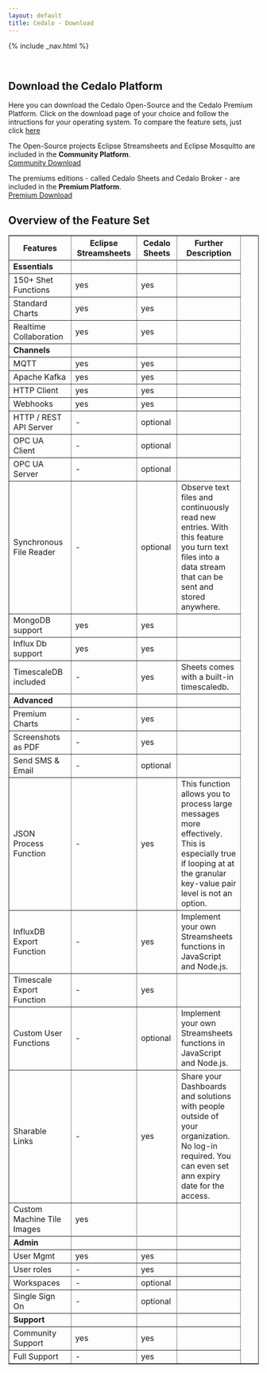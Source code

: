 ```yaml
---
layout: default
title: Cedalo - Download
---
```


<section id="banner" class="downloadpage" role="banner">
<!-- leave unchanged from here  --> 
    {% include _nav.html %}      
    <div class="container">
        <div class="row flex-start" class="align-items: flex-start;">
            <div class="col-md-12 col-sm-12">
                <div class="downloadpage-spacer">
                    <p>&nbsp;</p>
                </div>
            </div>
<!-- until here for nav menus to work smoothly  -->
            <div class="downloadpage-box text-center">
                <div class="col-md-12 col-sm-12">
                    <h1 class="section-header">Download the Cedalo Platform</h1>
                    <p>Here you can download the Cedalo Open-Source and the Cedalo Premium Platform. Click on the download page of your choice and follow the intructions for your operating system. To compare the feature sets, just click <a href="#feature-set">here</a></p>
                </div>
                <div class="col-md-6 col-sm-6 downloadpage-intro">
                    <p>The Open-Source projects Eclipse Streamsheets and Eclipse Mosquitto are included in the <b>Community Platform</b>.<br />
                    <a href="https://docs.cedalo.com/installation/community-edition.html" target="_blank" class="btn btn-large">Community Download</a></p>
                </div>
                <div class="col-md-6 col-sm-6 downloadpage-intro">
                    <p>The premiums editions - called Cedalo Sheets and Cedalo Broker - are included in the <b>Premium Platform</b>.<br />
                    <a href="https://docs.cedalo.com/installation/premium-edition.html" target="_blank" class="btn btn-large">Premium Download</a></p>
                </div> 
            </div>
        </div>
    </div>
</section><!-- banner -->

<section id="feature-set" class="products section">
    <div class="container">
        <div class="row no-gutter">
            <div class="col-lg-8 col-md-10 col-sm-12 col-xs-12 col-lg-offset-2 col-md-offset-1">  
                <div class="products-box text-center">
                    <h1>Overview of the Feature Set</h1>
                    <table dir="ltr" border="1" cellspacing="0" cellpadding="0"><colgroup><col width="197" /><col width="199" /><col width="117" /><col width="207" /><col width="390" /></colgroup>
<tbody>
<tr>
<th><strong>Features</strong></th>
<th><strong>Eclipse Streamsheets</strong></th>
<th><strong>Cedalo Sheets</strong></th>
<th>
<div>
<div><strong>Further Description</strong></div>
</div>
</th>
</tr>
<tr>
</tr>
<tr>
<td><b>Essentials</b></td>
<td></td>
<td></td>
<td></td>

</tr>
<tr>
<td>150+ Shet Functions</td>
<td>yes</td>
<td>yes</td>
<td></td>
</tr>
<tr>
<td>Standard Charts</td>
<td>yes</td>
<td>yes</td>
<td></td>

</tr>
<tr>
<td>Realtime Collaboration</td>
<td>yes</td>
<td>yes</td>
<td></td>
</tr>
<tr>
</tr>
<tr>
<td><b>Channels</b></td>
<td></td>
<td></td>
<td></td>
</tr>
<tr>
<td>MQTT</td>
<td>yes</td>
<td>yes</td>
<td></td>

</tr>
<tr>
<td>Apache Kafka</td>
<td>yes</td>
<td>yes</td>
<td></td>
</tr>
<tr>
<td>HTTP Client</td>
<td>yes</td>
<td>yes</td>
<td></td>
</tr>
<tr>
<td>Webhooks</td>
<td>yes</td>
<td>yes</td>
<td></td>
</tr>
<tr>
<td>HTTP / REST API Server</td>
<td>-</td>
<td>optional</td>
<td></td>
</tr>
<tr>
<td>OPC UA Client</td>
<td>-</td>
<td>optional</td>
<td></td>
</tr>
<tr>
<td>OPC UA Server</td>
<td>-</td>
<td>optional</td>
<td></td>
</tr>
<tr>
<td>Synchronous File Reader</td>
<td>-</td>
<td>optional</td>
<td>
<div>
<div>Observe text files and continuously read new entries. With this feature you turn text files into a data stream that can be sent and stored anywhere.</div>
</div>
</td>
</tr>
<tr>
<td>MongoDB support</td>
<td>yes</td>
<td>yes</td>
<td></td>
</tr>
<tr>
<td>Influx Db support</td>
<td>yes</td>
<td>yes</td>
<td></td>
</tr>
<tr>
<td>TimescaleDB included</td>
<td>-</td>
<td>yes</td>
<td>
<div>
<div>Sheets comes with a built-in timescaledb.</div>
</div>
</td>
</tr>
<tr>
</tr>
<tr>
<td><b>Advanced</b></td>
<td></td>
<td></td>
<td></td>
</tr>
<tr>
<td>Premium Charts</td>
<td>-</td>
<td>yes</td>
<td></td>
</tr>
<tr>
<td>Screenshots as PDF</td>
<td>-</td>
<td>yes</td>
<td></td>
</tr>
<tr>
<td>Send SMS &amp; Email</td>
<td>-</td>
<td>optional</td>
<td></td>
</tr>
<tr>
<td>JSON Process Function</td>
<td>-</td>
<td>yes</td>
<td>
<div>
<div>This function allows you to process large messages more effectively. This is especially true if looping at at the granular key-value pair level is not an option.</div>
</div>
</td>
</tr>
<tr>
<td>InfluxDB Export Function</td>
<td>-</td>
<td>yes</td>
<td>
<div>
<div>Implement your own Streamsheets functions in JavaScript and Node.js.</div>
</div>
</td>
</tr>
<tr>
<td>Timescale Export Function</td>
<td>-</td>
<td>yes</td>
<td></td>
</tr>
<tr>
<td>Custom User Functions</td>
<td>-</td>
<td>optional</td>
<td>
<div>
<div>Implement your own Streamsheets functions in JavaScript and Node.js.</div>
</div>
</td>
</tr>
<tr>
<td>Sharable Links</td>
<td>-</td>
<td>yes</td>
<td>
<div>
<div>Share your Dashboards and solutions with people outside of your organization. No log-in required. You can even set ann expiry date for the access.</div>
</div>
</td>
</tr>
<tr>
<td>Custom Machine Tile Images</td>
<td>yes</td>
<td></td>
<td></td>
</tr>
<tr>
</tr>
<tr>
<td><b>Admin</b></td>
<td></td>
<td></td>
<td></td>
</tr>
<tr>
<td>User Mgmt</td>
<td>yes</td>
<td>yes</td>
<td></td>
</tr>
<tr>
<td>User roles</td>
<td>-</td>
<td>yes</td>
<td></td>
</tr>
<tr>
<td>Workspaces</td>
<td>-</td>
<td>optional</td>
<td></td>
</tr>
<tr>
<td>Single Sign On</td>
<td>-</td>
<td>optional</td>
<td></td>
</tr>
<tr>
</tr>
<tr>
<td><b>Support</b></td>
<td></td>
<td></td>
<td></td>
</tr>
<tr>
<td>Community Support</td>
<td>yes</td>
<td>yes</td>
<td></td>
</tr>
<tr>
<td>Full Support</td>
<td>-</td>
<td>yes</td>
<td></td>
</tr>
<tr>
</tr>
</tbody>
</table>
                </div>
            </div>
        </div>
    </div>
</section>



